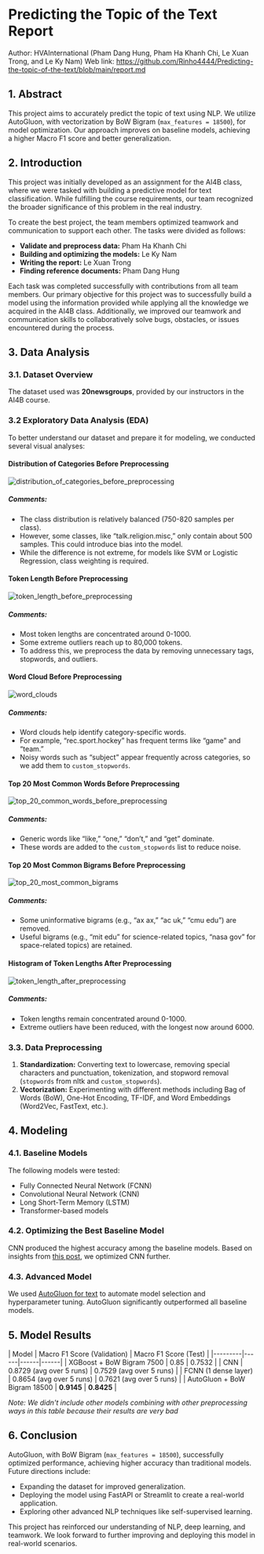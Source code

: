 # Predicting the Topic of the Text Report
Author: HVAInternational (Pham Dang Hung, Pham Ha Khanh Chi, Le Xuan Trong, and Le Ky Nam)
Web link: https://github.com/Rinho4444/Predicting-the-topic-of-the-text/blob/main/report.md

## 1. Abstract
This project aims to accurately predict the topic of text using NLP. We utilize AutoGluon, with vectorization by BoW Bigram (`max_features = 18500`), for model optimization. Our approach improves on baseline models, achieving a higher Macro F1 score and better generalization.

## 2. Introduction
This project was initially developed as an assignment for the AI4B class, where we were tasked with building a predictive model for text classification. While fulfilling the course requirements, our team recognized the broader significance of this problem in the real industry.

To create the best project, the team members optimized teamwork and communication to support each other. The tasks were divided as follows:
- **Validate and preprocess data:** Pham Ha Khanh Chi
- **Building and optimizing the models:** Le Ky Nam
- **Writing the report:** Le Xuan Trong
- **Finding reference documents:** Pham Dang Hung

Each task was completed successfully with contributions from all team members. Our primary objective for this project was to successfully build a model using the information provided while applying all the knowledge we acquired in the AI4B class. Additionally, we improved our teamwork and communication skills to collaboratively solve bugs, obstacles, or issues encountered during the process.

## 3. Data Analysis
### 3.1. Dataset Overview
The dataset used was **20newsgroups**, provided by our instructors in the AI4B course.

### 3.2 Exploratory Data Analysis (EDA)
To better understand our dataset and prepare it for modeling, we conducted several visual analyses:

#### Distribution of Categories Before Preprocessing
![distribution_of_categories_before_preprocessing](https://github.com/user-attachments/assets/9f2340d1-cca9-4cde-bd94-43a42d6784b8)

##### Comments:
- The class distribution is relatively balanced (750-820 samples per class).
- However, some classes, like “talk.religion.misc,” only contain about 500 samples. This could introduce bias into the model.
- While the difference is not extreme, for models like SVM or Logistic Regression, class weighting is required.

#### Token Length Before Preprocessing
![token_length_before_preprocessing](https://github.com/user-attachments/assets/074274ca-69bb-419e-9d7a-2cb33f5ffc48)

##### Comments:
- Most token lengths are concentrated around 0-1000.
- Some extreme outliers reach up to 80,000 tokens.
- To address this, we preprocess the data by removing unnecessary tags, stopwords, and outliers.

#### Word Cloud Before Preprocessing
![word_clouds](https://github.com/user-attachments/assets/060ce787-5244-413f-888c-8af925f76f67)

##### Comments:
- Word clouds help identify category-specific words.
- For example, “rec.sport.hockey” has frequent terms like “game” and “team.”
- Noisy words such as “subject” appear frequently across categories, so we add them to `custom_stopwords`.

#### Top 20 Most Common Words Before Preprocessing
![top_20_common_words_before_preprocessing](https://github.com/user-attachments/assets/4760f74f-1d18-4003-98d3-3cc7e3230ad0)

##### Comments:
- Generic words like “like,” “one,” “don’t,” and “get” dominate.
- These words are added to the `custom_stopwords` list to reduce noise.

#### Top 20 Most Common Bigrams Before Preprocessing
![top_20_most_common_bigrams](https://github.com/user-attachments/assets/f0800fab-0f4e-4a14-b3df-1dbfb6f38608)

##### Comments:
- Some uninformative bigrams (e.g., “ax ax,” “ac uk,” “cmu edu”) are removed.
- Useful bigrams (e.g., “mit edu” for science-related topics, “nasa gov” for space-related topics) are retained.

#### Histogram of Token Lengths After Preprocessing
![token_length_after_preprocessing](https://github.com/user-attachments/assets/b3a7bffb-e244-44e4-ac9b-7bc58152f53e)

##### Comments:
- Token lengths remain concentrated around 0-1000.
- Extreme outliers have been reduced, with the longest now around 6000.

### 3.3. Data Preprocessing
1. **Standardization:** Converting text to lowercase, removing special characters and punctuation, tokenization, and stopword removal (`stopwords` from nltk and `custom_stopwords`).
2. **Vectorization:** Experimenting with different methods including Bag of Words (BoW), One-Hot Encoding, TF-IDF, and Word Embeddings (Word2Vec, FastText, etc.).

## 4. Modeling
### 4.1. Baseline Models
The following models were tested:
- Fully Connected Neural Network (FCNN)
- Convolutional Neural Network (CNN)
- Long Short-Term Memory (LSTM)
- Transformer-based models

### 4.2. Optimizing the Best Baseline Model
CNN produced the highest accuracy among the baseline models. Based on insights from [this post](https://www.kaggle.com/code/cdeotte/how-to-choose-cnn-architecture-mnist), we optimized CNN further.

### 4.3. Advanced Model
We used [AutoGluon for text](https://auto.gluon.ai/stable/tutorials/multimodal/text_prediction/beginner_text.html) to automate model selection and hyperparameter tuning. AutoGluon significantly outperformed all baseline models.

## 5. Model Results

| Model | Macro F1 Score (Validation) | Macro F1 Score (Test) |
|---------|------|------|------|
| XGBoost + BoW Bigram 7500 | 0.85 | 0.7532 | 
| CNN | 0.8729 (avg over 5 runs) | 0.7529 (avg over 5 runs) | 
| FCNN (1 dense layer) | 0.8654 (avg over 5 runs) | 0.7621 (avg over 5 runs) | 
| AutoGluon + BoW Bigram 18500 | **0.9145** | **0.8425** | 

*Note: We didn't include other models combining with other preprocessing ways in this table because their results are very bad*
## 6. Conclusion
AutoGluon, with BoW Bigram (`max_features = 18500`), successfully optimized performance, achieving higher accuracy than traditional models. Future directions include:
- Expanding the dataset for improved generalization.
- Deploying the model using FastAPI or Streamlit to create a real-world application.
- Exploring other advanced NLP techniques like self-supervised learning.

This project has reinforced our understanding of NLP, deep learning, and teamwork. We look forward to further improving and deploying this model in real-world scenarios.

